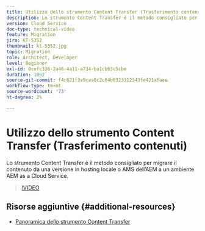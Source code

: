 ```yaml
---
title: Utilizzo dello strumento Content Transfer (Trasferimento contenuti)
description: Lo strumento Content Transfer è il metodo consigliato per migrare il contenuto da una versione in hosting locale o AMS dell’AEM a un ambiente AEM as a Cloud Service.
version: Cloud Service
doc-type: technical-video
feature: Migration
jira: KT-5352
thumbnail: kt-5352.jpg
topic: Migration
role: Architect, Developer
level: Beginner
exl-id: 0cefc336-2a46-4a11-a734-ba1cb63c5cbe
duration: 1062
source-git-commit: f4c621f3a9caa8c2c64b8323312343fe421a5aee
workflow-type: tm+mt
source-wordcount: '73'
ht-degree: 2%

---
```


# Utilizzo dello strumento Content Transfer (Trasferimento contenuti)

Lo strumento Content Transfer è il metodo consigliato per migrare il contenuto da una versione in hosting locale o AMS dell’AEM a un ambiente AEM as a Cloud Service.

>[!VIDEO](https://video.tv.adobe.com/v/35460?quality=12&learn=on)

## Risorse aggiuntive {#additional-resources}

* [Panoramica dello strumento Content Transfer](https://experienceleague.adobe.com/docs/experience-manager-cloud-service/moving/cloud-migration/content-transfer-tool/overview-content-transfer-tool.html)
